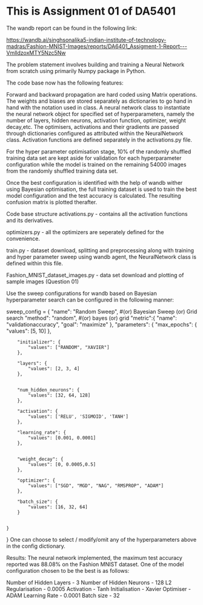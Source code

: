 # This is Assignment 01 of DA5401

The wandb report can be found in the following link:

https://wandb.ai/singhsonalika5-indian-institute-of-technology-madras/Fashion-MNIST-Images/reports/DA6401_Assigment-1-Report---VmlldzoxMTY5Nzc5Nw

The problem statement involves building and training a Neural Network from scratch using primarily Numpy package in Python.

The code base now has the following features:

Forward and backward propagation are hard coded using Matrix operations. The weights and biases are stored separately as dictionaries to go hand in hand with the notation used in class.
A neural network class to instantiate the neural network object for specified set of hyperparameters, namely the number of layers, hidden neurons, activation function, optimizer, weight decay,etc.
The optimisers, activations and their gradients are passed through dictionaries configured as attributed within the NeuralNetwork class.
Activation functions are defined separately in the activations.py file.


For the hyper parameter optimisation stage, 10% of the randomly shuffled training data set  are kept aside for validation for each hyperparameter configuration while the model is trained on the remaining 54000 images from the randomly shuffled training data set.

Once the best configuration is identified with the help of wandb wither using  Bayesian optimisation, the full training dataset is used to train the best model configuration and the test accuracy is calculated. The resulting confusion matrix is plotted therafter.

Code base structure
activations.py - contains all the activation functions and its derivatives.

optimizers.py - all the optimizers are seperately defined for the convenience.

train.py - dataset download, splitting and preprocessing along with training and hyper parameter sweep using wandb agent, the NeuralNetwork class is defined within this file.

Fashion_MNIST_dataset_images.py - data set download and plotting of sample images (Question 01)


Use the sweep configurations for wandb based on  Bayesian hyperparameter search can be configured in the following manner:

sweep_config = {
  "name": "Random Sweep", #(or) Bayesian Sweep (or) Grid search
  "method": "random", #(or) bayes (or) grid
  "metric":{
  "name": "validationaccuracy",
  "goal": "maximize"
  },
  "parameters": {
        "max_epochs": {
            "values": [5, 10]
        },

        "initializer": {
            "values": ["RANDOM", "XAVIER"]
        },

        "layers": {
            "values": [2, 3, 4]
        },
        
        
        "num_hidden_neurons": {
            "values": [32, 64, 128]
        },
        
        "activation": {
            "values": ['RELU', 'SIGMOID', 'TANH']
        },
        
        "learning_rate": {
            "values": [0.001, 0.0001]
        },
        
        
        "weight_decay": {
            "values": [0, 0.0005,0.5]
        },
        
        "optimizer": {
            "values": ["SGD", "MGD", "NAG", "RMSPROP", "ADAM"]
        },
                    
        "batch_size": {
            "values": [16, 32, 64]
        }
        
        
    }
}
One can choose to select / modify/omit any of the hyperparameters above in the config dictionary.

Results:
The neural network implemented, the maximum test accuracy reported was 88.08% on the Fashion MNIST dataset. One of the model configuration chosen to be the best is as follows:

Number of Hidden Layers - 3
Number of Hidden Neurons - 128
L2 Regularisation - 0.0005
Activation - Tanh
Initialisation - Xavier
Optimiser - ADAM
Learning Rate - 0.0001
Batch size - 32
